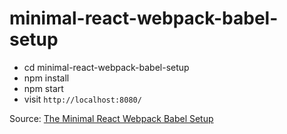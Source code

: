 # minimal-react-webpack-babel-setup

* cd minimal-react-webpack-babel-setup
* npm install
* npm start
* visit `http://localhost:8080/`

Source: [The Minimal React Webpack Babel Setup](https://www.robinwieruch.de/minimal-react-webpack-babel-setup/)
